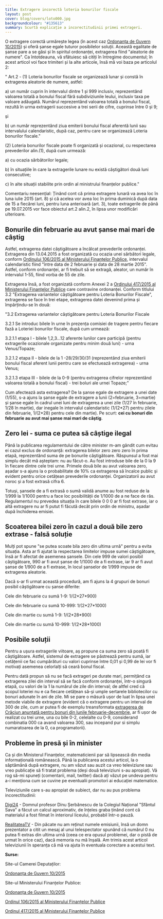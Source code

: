 ```yaml
---
title: Extragere incorectă loteria bonurilor fiscale
layout: post
cover: blog/covers/loto000.jpg
backgroundcolour: "#135613"
summary: Scurtă explicație a incorectitudinii primei extrageri.
---
```

O extragere corectă urmărește legea (în acest caz [Ordonanța de Guvern 10/2015](http://www.cdep.ro/proiecte/2015/200/50/0/og282.pdf)) și oferă șanse egale tuturor posibilelor soluții. Această egalitate de șanse pare a se găsi și în spiritul ordonanței, extragerea fiind "aleatorie de numere". Ca întotdeauna, vă sfătuiesc să citiți în întregime documentul; în acest articol voi face trimiteri și la alte articole, însă mă voi baza pe articolul 2:

" Art.2 - (1) Loteria bonurilor fiscale se organizează lunar și constă în extragerea aleatorie de numere, astfel:

a) un număr cuprin în intervalul dintre 1 și 999 inclusiv, reprezentând valoarea totală a bonului fiscal fără subdiviziunile leului, inclusiv taxa pe valoare adăugată. Numărul reprezentând valoarea totală a bonului fiscal, rezultă  în urma extragerii succesive a trei serii de cifre, cuprinse între 0 și 9;

și

b) un număr reprezentând ziua emiterii bonului fiscal aferentă lunii sau intervalului calendaristic, după caz, pentru care se organizează Loteria bonurilor fiscale."

(2) Loteria bonurilor fiscale poate fi organizată și ocazional, cu respectarea prevederilor alin.(1), după cum urmează:

a) cu ocazia sărbătorilor legale;

b) în situațiile în care la extragerile lunare nu există câștigători două luni consecutive;

c) în alte situații stabilite prin ordin al ministrului finanțelor publice."

Comentariu neesențial: Ținând cont că prima extragere lunară va avea loc în luna iulie 2015 (art. 8) și că acelea vor avea loc în prima duminică după data de 15 a fiecărei luni, pentru luna anterioară (art. 3), toate extragerile de până pe 19.07.2015 vor face obiectul art.2 alin.2, în lipsa unor modificări ulterioare. 

<h2><strong>Bonurile din februarie au avut șanse mai mari de câștig</strong></h2>

Astfel, extragerea datei câștigătoare a încălcat prevederile ordonanței. Extragerea din 13.04.2015 a fost organizată cu ocazia unei sărbători legale, conform [Ordinului 106/2015 al Ministerului Finanțelor Publice](http://discutii.mfinante.ro/static/10/Mfp/OMFP106_2015.pdf), intervalul calendaristic fiind "între data de 2 februarie și data de 28 martie 2015". Astfel, conform ordonanței, ar fi trebuit să se extragă, aleator, un număr în intervalul 1-55, fiind vorba de 55 de zile.

Extragerea însă, a fost organizată conform Anexei 2 a [Ordinului 417/2015 al Ministerului Finanțelor Publice](http://discutii.mfinante.ro/static/10/Mfp/OMFP417_2015.pdf) care contravine ordonanței. Conform titlului 3.2 "Extragerea variantelor câștigătoare pentru Loteria Bonurilor Fiscale", extragerea se face în trei etape, extragerea datei devenind prima și împărțindu-se în două:

"3.2 Extragerea variantelor câștigătoare pentru Loteria Bonurilor Fiscale 

3.2.1 Se introduc bilele în urne în prezența comisiei de tragere pentru fiecare fază a Loteriei bonurilor fiscale, după cum urmează: 

3.2.1.1 etapa I - bilele 1,2,3...12 aferente lunilor care participă (pentru extragerile ocazionale organizate pentru minim două luni) - urna Venus/Topaze; 

3.2.1.2 etapa II - bilele de la 1 -28/29/30/31 (reprezentând ziua emiterii bonului fiscal aferent lunii pentru care se efectuează extragerea) - urna Venus; 

3.2.1.3 etapa III - bilele de la 0-9 (pentru extragerea cifrelor reprezentând valoarea totală a bonului fiscal) - trei boluri ale urnei Topaze;"

Cum afectează asta extragerea? De la șanse egale de extragere a unei date (1/55), s-a ajuns la șanse egale de extragere a lunii (2=februarie, 3=martie) și șanse egale în cadrul unei luni de extragerea a unei zile (1/27 în februarie, 1/28 în martie), dar inegale în intervalul calendaristic (1/(2\*27) pentru zilele din februarie, 1/(2\*28) pentru cele din martie). Pe scurt: <strong>cei cu bonuri din februarie au avut mai șanse mai mari de câștig</strong>.

<h2><strong>Zero lei - suma ce putea să câștige ilegal</strong></h2>

Până la publicarea regulamentului de către minister m-am gândit cum evitau ei cazul exclus de ordonanță: extragerea bilelor zero zero zero în prima etapă, reprezentând suma de pe bonurile câștigătoare. Răspunsul a fost mai simplu decât mă așteptam: nu au făcut-o. Au fost introduse bile de la 0 la 9 în fiecare dintre cele trei urne. Primele două bile au avut valoarea zero, așadar s-a ajuns la o probabilitate de 10% ca extragerea să încalce public și evident pentru orice cetățean prevederile ordonanței. Organizatorii au avut noroc și a fost extrasă cifra 6.

Totuși, șansele de a fi extrasă o sumă validă anume au fost reduse de la 1/999 la 1/1000 pentru a face loc posibilității de 1/1000 de a ne face de râs. Regulamentul nu prevedea situația în care bilele 0 0 0 ar fi fost extrase, iar o altă extragere nu ar fi putut fi făcută decât prin ordin de ministru, așadar după închiderea emisiei.

<h2><strong>Scoaterea bilei zero în cazul a două bile zero extrase - falsă soluție</strong></h2>

Mulți pot spune "se putea scoate bila zero din ultima urnă" pentru a evita situația. Asta ar fi ajutat la respectarea limitelor impuse sumei câștigătoare, însă ar fi afectat de asemenea șansele. Din cele 999 de valori posibil câștigătoare, 990 ar fi avut șanse de 1/1000 de a fi extrase, iar 9 ar fi avut șanse de 1/900 de a fi extrase, în locul șanselor de 1/999 impuse de extragerea aleatorie.

Dacă s-ar fi urmat această procedură, am fi ajuns la 4 grupuri de bonuri posibil câștigătoare cu șanse diferite:

Cele din februarie cu sumă 1-9: 1/(2\*27\*900)

Cele din februarie cu sumă 10-999: 1/(2\*27\*1000)

Cele din martie cu sumă 1-9: 1/(2\*28\*900)

Cele din martie cu sumă 10-999: 1/(2\*28\*1000)

<h2><strong>Posibile soluții</strong></h2>

Pentru a ușura extragerile viitoare, aș propune ca suma zero să poată fi câștigătoare. Astfel, sistemul de extragere se păstrează pentru sumă, iar cetățenii ce fac cumpărături cu valori cuprinse între 0,01 și 0,99 de lei vor fi motivați asemenea celorlalți să ceară bonul fiscal.

Pentru dată propun să nu se facă extrageri pe durate mari, permițând ca extragerea zilei din interval să se facă conform ordonanței, într-o singură etapă, cu valori de la 1 la numărul de zile din interval; de altfel cred că scopul loteriei nu e ca fiecare cetățean să-și umple sertarele bibliotecilor cu bonuri adunate în ani de zile. Mi se pare o măsură ușor de luat în lipsa unei metode viabile de extragere (evident că o extragere pentru un interval de 300 de zile, cum ar putea fi de exemplu treansformata [extragerea de Crăciun anunțată pentru bonuri din lunile februarie-decembrie](http://gov.ro/ro/stiri/briefing-de-presa-sustinut-de-ministrul-finantelor-publice-darius-valcov-i-de-purtatorul-de-cuvant-al-guvernului-corneliu-calota-la-finalul-edintei-de-guvern), ar fi ușor de realizat cu trei urne, una cu bile 0-2, celelalte cu 0-9, considerand combinatia 000 ca avand valoarea 300, sau incepand pur si simplu numaratoarea de la 0, ca programatorii).

<h2><strong>Probleme în presă și în minister</strong></h2>

Ca și din Ministerul Finanțelor, matematicienii par să lipsească din media informațională românească. Până la publicarea acestui articol, la o săptămână după extragere, nu am văzut sau auzit ca vreo televiziune sau vreo publicație să fi tratat problema (deși două televiziuni s-au apropiat). Vă rog să-mi spuneți (comentarii, mail, twitter) dacă ați văzut pe undeva pentru a-i menționa cum se cuvine pe eventualii promotori ai educației matematice.

Televiziunile care s-au apropiat de subiect, dar nu au pus problema incorectitudinii:

[Digi24](http://www.digi24.ro/Stiri/Digi24/Actualitate/Social/Ce+sanse+aveti+sa+castigati+la+loteria+bonurilor+fiscale) - Domnul profesor Dinu Șerbănescu de la Colegiul Național "Sfântul Sava" a făcut un calcul aproximativ, de înțeles graba ținând cont că materialul a fost filmat în interiorul liceului, probabil într-o pauză.

[RealitateaTV](http://www.realitatea.net) - Din păcate nu am reținut numele emisiunii, însă un domn prezentator a citit un mesaj al unui telespectator spunând că numărul 0 nu putea fi extras din ultima urnă (ceea ce era opusul problemei, dar o pistă de urmat în orice caz), dacă memoria nu mă înșală. Am trimis acest articol televiziunii în speranța că mă va ajuta în eventuala corectare a acestui text.

<strong>Surse:</strong>

Site-ul Camerei Deputaților: 

[Ordonanța de Guvern 10/2015](http://www.cdep.ro/proiecte/2015/200/50/0/og282.pdf)

Site-ul Ministerului Finanțelor Publice: 

[Ordonanța de Guvern 10/2015](http://discutii.mfinante.ro/static/10/Mfp/OG10_2015.pdf) 

[Ordinul 106/2015 al Ministerului Finanțelor Publice](http://discutii.mfinante.ro/static/10/Mfp/OMFP106_2015.pdf) 

[Ordinul 417/2015 al Ministerului Finanțelor Publice](http://discutii.mfinante.ro/static/10/Mfp/OMFP417_2015.pdf) 
